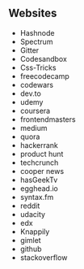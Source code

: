 
##  Websites

 - Hashnode
 - Spectrum
 - Gitter
 - Codesandbox
 - Css-Tricks
 - freecodecamp
 - codewars
 - dev.to
 - udemy
 - coursera
 - frontendmasters
 - medium
 - quora
 - hackerrank
 - product hunt
 - techcrunch
 - cooper news
 - hasGeekTv
 - egghead.io
 - syntax.fm
 - reddit
 - udacity
 - edx
 - Knappily
 - gimlet
 - github
 - stackoverflow
<!--stackedit_data:
eyJoaXN0b3J5IjpbMTg4NjU0OTA3OSwtMTY1MDYwMTYwMCwtMT
UyMDczMzkwMSwtMTUyMDczMzkwMSwtMTUyMDczMzkwMSw5MDM3
MTkwMTldfQ==
-->